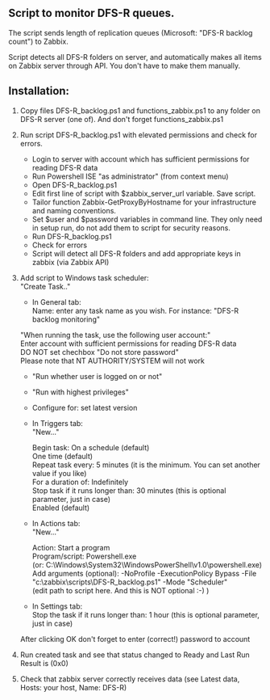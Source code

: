 ## Script to monitor DFS-R queues.

The script sends length of replication queues (Microsoft: "DFS-R backlog count") to Zabbix.

Script detects all DFS-R folders on server, and automatically makes all items on Zabbix server through API. You don't have to make them manually.


## Installation:

1. Copy files DFS-R_backlog.ps1 and functions_zabbix.ps1 to any folder on DFS-R server (one of). And don't forget functions_zabbix.ps1

2. Run script DFS-R_backlog.ps1 with elevated permissions and check for errors.<br>
    - Login to server with account which has sufficient permissions for reading DFS-R data
    - Run Powershell ISE "as administrator" (from context menu)
    - Open DFS-R_backlog.ps1
    - Edit first line of script with $zabbix_server_url variable. Save script.
    - Tailor function Zabbix-GetProxyByHostname for your infrastructure and naming conventions.
    - Set $user and $password variables in command line. They only need in setup run, do not add them to script for security reasons. 
    - Run DFS-R_backlog.ps1
    - Check for errors
    - Script will detect all DFS-R folders and add appropriate keys in zabbix (via Zabbix API)

3. Add script to Windows task scheduler:<br>
    "Create Task.."

    - In General tab:<br>
	Name: enter any task name as you wish. For instance: "DFS-R backlog monitoring"

	"When running the task, use the following user account:"<br>
	Enter account with sufficient permissions for reading DFS-R data<br>
	DO NOT set chechbox "Do not store password"<br>
	Please note that NT AUTHORITY/SYSTEM will not work
	
	- "Run whether user is logged on or not"

	- "Run with highest privileges"

	- Configure for: set latest version


    - In Triggers tab:<br>
        "New..."
	
        Begin task: On a schedule (default)<br>
        One time (default)<br>
        Repeat task every: 5 minutes (it is the minimum. You can set another value if you like)<br>
        For a duration of: Indefinitely<br>
        Stop task if it runs longer than: 30 minutes (this is optional parameter, just in case)<br>
        Enabled (default)

    - In Actions tab:<br>
        "New..."

        Action: Start a program<br>
        Program/script: Powershell.exe<br>
        (or: C:\Windows\System32\WindowsPowerShell\v1.0\powershell.exe)<br>
        Add arguments (optional): -NoProfile -ExecutionPolicy Bypass -File "c:\zabbix\scripts\DFS-R_backlog.ps1" -Mode "Scheduler"<br>
        (edit path to script here. And this is NOT optional :-) )<br>

    - In Settings tab:<br>
	Stop the task if it runs longer than: 1 hour (this is optional parameter, just in case)

    After clicking OK don't forget to enter (correct!) password to account

4. Run created task and see that status changed to Ready and Last Run Result is (0x0)

5. Check that zabbix server correctly receives data (see Latest data, Hosts: your host, Name: DFS-R)

